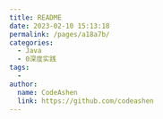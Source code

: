 ```yaml
---
title: README
date: 2023-02-10 15:13:18
permalink: /pages/a18a7b/
categories:
  - Java
  - 0深度实践
tags:
  - 
author: 
  name: CodeAshen
  link: https://github.com/codeashen
---
```

